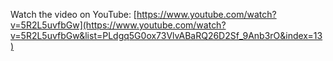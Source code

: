 Watch the video on YouTube: [https://www.youtube.com/watch?v=5R2L5uvfbGw](https://www.youtube.com/watch?v=5R2L5uvfbGw&list=PLdgq5G0ox73VlvABaRQ26D2Sf_9Anb3rO&index=13)
